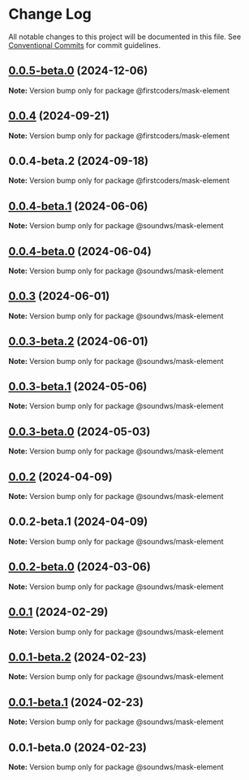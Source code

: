 # Change Log

All notable changes to this project will be documented in this file.
See [Conventional Commits](https://conventionalcommits.org) for commit guidelines.

## [0.0.5-beta.0](https://github.com/firstcoders/mask-element/compare/@firstcoders/mask-element@0.0.4...@firstcoders/mask-element@0.0.5-beta.0) (2024-12-06)

**Note:** Version bump only for package @firstcoders/mask-element





## [0.0.4](https://github.com/firstcoders/mask-element/compare/@firstcoders/mask-element@0.0.4-beta.2...@firstcoders/mask-element@0.0.4) (2024-09-21)

**Note:** Version bump only for package @firstcoders/mask-element





## 0.0.4-beta.2 (2024-09-18)

**Note:** Version bump only for package @firstcoders/mask-element





## [0.0.4-beta.1](https://github.com/sound-ws/mask-element/compare/@soundws/mask-element@0.0.4-beta.0...@soundws/mask-element@0.0.4-beta.1) (2024-06-06)

**Note:** Version bump only for package @soundws/mask-element





## [0.0.4-beta.0](https://github.com/sound-ws/mask-element/compare/@soundws/mask-element@0.0.3...@soundws/mask-element@0.0.4-beta.0) (2024-06-04)

**Note:** Version bump only for package @soundws/mask-element





## [0.0.3](https://github.com/sound-ws/mask-element/compare/@soundws/mask-element@0.0.3-beta.2...@soundws/mask-element@0.0.3) (2024-06-01)

**Note:** Version bump only for package @soundws/mask-element





## [0.0.3-beta.2](https://github.com/sound-ws/mask-element/compare/@soundws/mask-element@0.0.3-beta.1...@soundws/mask-element@0.0.3-beta.2) (2024-06-01)

**Note:** Version bump only for package @soundws/mask-element





## [0.0.3-beta.1](https://github.com/sound-ws/mask-element/compare/@soundws/mask-element@0.0.3-beta.0...@soundws/mask-element@0.0.3-beta.1) (2024-05-06)

**Note:** Version bump only for package @soundws/mask-element





## [0.0.3-beta.0](https://github.com/sound-ws/mask-element/compare/@soundws/mask-element@0.0.2...@soundws/mask-element@0.0.3-beta.0) (2024-05-03)

**Note:** Version bump only for package @soundws/mask-element





## [0.0.2](https://github.com/sound-ws/mask-element/compare/@soundws/mask-element@0.0.2-beta.1...@soundws/mask-element@0.0.2) (2024-04-09)

**Note:** Version bump only for package @soundws/mask-element





## 0.0.2-beta.1 (2024-04-09)

**Note:** Version bump only for package @soundws/mask-element





## [0.0.2-beta.0](https://github.com/sound-ws/mask-element/compare/@soundws/mask-element@0.0.1...@soundws/mask-element@0.0.2-beta.0) (2024-03-06)

**Note:** Version bump only for package @soundws/mask-element





## [0.0.1](https://github.com/sound-ws/mask-element/compare/@soundws/mask-element@0.0.1-beta.2...@soundws/mask-element@0.0.1) (2024-02-29)

**Note:** Version bump only for package @soundws/mask-element





## [0.0.1-beta.2](https://github.com/sound-ws/mask-element/compare/@soundws/mask-element@0.0.1-beta.1...@soundws/mask-element@0.0.1-beta.2) (2024-02-23)

**Note:** Version bump only for package @soundws/mask-element





## [0.0.1-beta.1](https://github.com/sound-ws/mark-element/compare/@soundws/mask-element@0.0.1-beta.0...@soundws/mask-element@0.0.1-beta.1) (2024-02-23)

**Note:** Version bump only for package @soundws/mask-element





## 0.0.1-beta.0 (2024-02-23)

**Note:** Version bump only for package @soundws/mask-element
